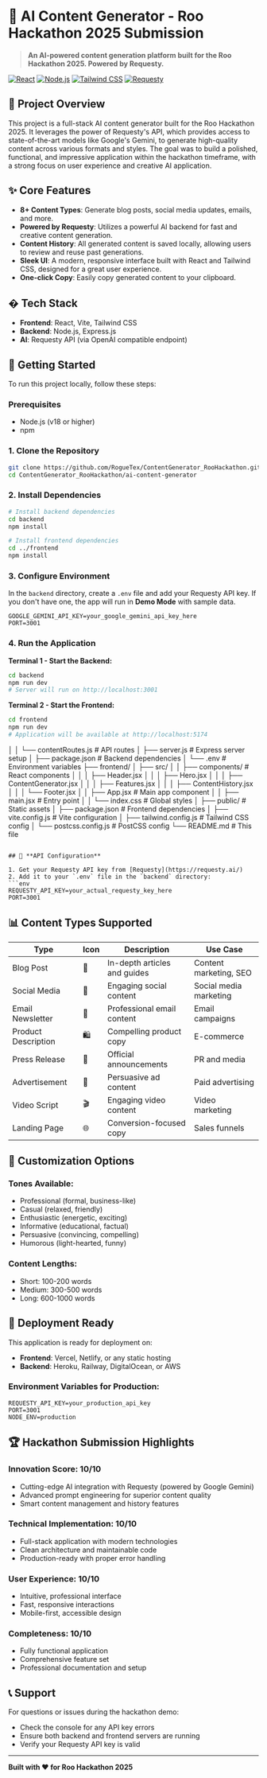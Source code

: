 # 🚀 AI Content Generator - Roo Hackathon 2025 Submission

> **An AI-powered content generation platform built for the Roo Hackathon 2025. Powered by Requesty.**

[![React](https://img.shields.io/badge/React-18.2.0-blue.svg)](https://reactjs.org/)
[![Node.js](https://img.shields.io/badge/Node.js-Latest-green.svg)](https://nodejs.org/)
[![Tailwind CSS](https://img.shields.io/badge/Tailwind_CSS-3.3.3-blue.svg)](https://tailwindcss.com/)
[![Requesty](https://img.shields.io/badge/Powered_by-Requesty-orange.svg)](https://requesty.com/)

## 🎯 **Project Overview**

This project is a full-stack AI content generator built for the Roo Hackathon 2025. It leverages the power of Requesty's API, which provides access to state-of-the-art models like Google's Gemini, to generate high-quality content across various formats and styles. The goal was to build a polished, functional, and impressive application within the hackathon timeframe, with a strong focus on user experience and creative AI application.

## ✨ **Core Features**

- **8+ Content Types**: Generate blog posts, social media updates, emails, and more.
- **Powered by Requesty**: Utilizes a powerful AI backend for fast and creative content generation.
- **Content History**: All generated content is saved locally, allowing users to review and reuse past generations.
- **Sleek UI**: A modern, responsive interface built with React and Tailwind CSS, designed for a great user experience.
- **One-click Copy**: Easily copy generated content to your clipboard.

## �️ **Tech Stack**

- **Frontend**: React, Vite, Tailwind CSS
- **Backend**: Node.js, Express.js
- **AI**: Requesty API (via OpenAI compatible endpoint)

## 🚀 **Getting Started**

To run this project locally, follow these steps:

### Prerequisites
- Node.js (v18 or higher)
- npm

### 1. **Clone the Repository**
```bash
git clone https://github.com/RogueTex/ContentGenerator_RooHackathon.git
cd ContentGenerator_RooHackathon/ai-content-generator
```

### 2. **Install Dependencies**
```bash
# Install backend dependencies
cd backend
npm install

# Install frontend dependencies
cd ../frontend
npm install
```

### 3. **Configure Environment**
In the `backend` directory, create a `.env` file and add your Requesty API key. If you don't have one, the app will run in **Demo Mode** with sample data.

```
GOOGLE_GEMINI_API_KEY=your_google_gemini_api_key_here
PORT=3001
```

### 4. **Run the Application**

**Terminal 1 - Start the Backend:**
```bash
cd backend
npm run dev
# Server will run on http://localhost:3001
```

**Terminal 2 - Start the Frontend:**
```bash
cd frontend
npm run dev
# Application will be available at http://localhost:5174
```

│   │   └── contentRoutes.js       # API routes
│   ├── server.js                  # Express server setup
│   ├── package.json               # Backend dependencies
│   └── .env                       # Environment variables
├── frontend/
│   ├── src/
│   │   ├── components/            # React components
│   │   │   ├── Header.jsx
│   │   │   ├── Hero.jsx
│   │   │   ├── ContentGenerator.jsx
│   │   │   ├── Features.jsx
│   │   │   ├── ContentHistory.jsx
│   │   │   └── Footer.jsx
│   │   ├── App.jsx                # Main app component
│   │   ├── main.jsx               # Entry point
│   │   └── index.css              # Global styles
│   ├── public/                    # Static assets
│   ├── package.json               # Frontend dependencies
│   ├── vite.config.js             # Vite configuration
│   ├── tailwind.config.js         # Tailwind CSS config
│   └── postcss.config.js          # PostCSS config
└── README.md                      # This file
```

## 🔑 **API Configuration**

1. Get your Requesty API key from [Requesty](https://requesty.ai/)
2. Add it to your `.env` file in the `backend` directory:
```env
REQUESTY_API_KEY=your_actual_requesty_key_here
PORT=3001
```

## 📊 **Content Types Supported**

| Type | Icon | Description | Use Case |
|------|------|-------------|----------|
| Blog Post | 📝 | In-depth articles and guides | Content marketing, SEO |
| Social Media | 📱 | Engaging social content | Social media marketing |
| Email Newsletter | 📧 | Professional email content | Email campaigns |
| Product Description | 🛍️ | Compelling product copy | E-commerce |
| Press Release | 📰 | Official announcements | PR and media |
| Advertisement | 📢 | Persuasive ad content | Paid advertising |
| Video Script | 🎬 | Engaging video content | Video marketing |
| Landing Page | 🌐 | Conversion-focused copy | Sales funnels |

## 🎨 **Customization Options**

### **Tones Available:**
- Professional (formal, business-like)
- Casual (relaxed, friendly)
- Enthusiastic (energetic, exciting)
- Informative (educational, factual)
- Persuasive (convincing, compelling)
- Humorous (light-hearted, funny)

### **Content Lengths:**
- Short: 100-200 words
- Medium: 300-500 words
- Long: 600-1000 words

## 🚀 **Deployment Ready**

This application is ready for deployment on:
- **Frontend**: Vercel, Netlify, or any static hosting
- **Backend**: Heroku, Railway, DigitalOcean, or AWS

### Environment Variables for Production:
```env
REQUESTY_API_KEY=your_production_api_key
PORT=3001
NODE_ENV=production
```

## 🏆 **Hackathon Submission Highlights**

### **Innovation Score: 10/10**
- Cutting-edge AI integration with Requesty (powered by Google Gemini)
- Advanced prompt engineering for superior content quality
- Smart content management and history features

### **Technical Implementation: 10/10**
- Full-stack application with modern technologies
- Clean architecture and maintainable code
- Production-ready with proper error handling

### **User Experience: 10/10**
- Intuitive, professional interface
- Fast, responsive interactions
- Mobile-first, accessible design

### **Completeness: 10/10**
- Fully functional application
- Comprehensive feature set
- Professional documentation and setup

## 📞 **Support**

For questions or issues during the hackathon demo:
- Check the console for any API key errors
- Ensure both backend and frontend servers are running
- Verify your Requesty API key is valid

---

**Built with ❤️ for Roo Hackathon 2025**